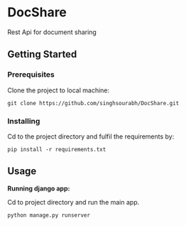# DocShare
Rest Api for document sharing

## Getting Started
### Prerequisites
Clone the project to local machine:
```
git clone https://github.com/singhsourabh/DocShare.git
```
### Installing
Cd to the project directory and fulfil the requirements by:
```
pip install -r requirements.txt
```
## Usage

**Running django app:**

Cd to project directory and run the main app.

```
python manage.py runserver
```
